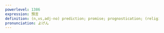 ```yaml
---
powerlevel: 1386
expression: 預言
definition: (n,vs,adj-no) prediction; promise; prognostication; (religious) (P)
pronunciation: よげん
---
```

